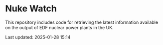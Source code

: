# Nuke Watch

This repository includes code for retrieving the latest information available on the output of EDF nuclear power plants in the UK.

Last updated: 2025-01-28 15:14